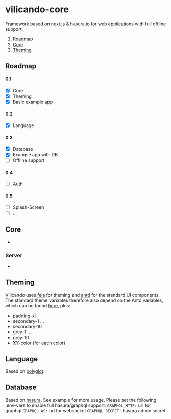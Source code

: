 # vilicando-core

Framework based on next.js & hasura.io for web applications with full offline support.

1. [Roadmap](#roadmap)
2. [Core](#core)
3. [Theming](#theming)

## Roadmap

#### 0.1

- [x] Core
- [x] Theming
- [x] Basic example app

#### 0.2

- [x] Language

#### 0.3

- [x] Database
- [x] Example app with DB
- [ ] Offline support

#### 0.4

- [ ] Auth

#### 0.5

- [ ] Splash-Screen
- [ ] ...

## Core

-

### Server

-

## Theming

Vilicando uses [fela](http://fela.js.org) for theming and [antd](https://ant.design/) for the standard UI components. The standard theme variables therefore also depend on the Antd variables, which can be found [here](https://github.com/ant-design/ant-design/blob/master/components/style/themes/default.less), plus:

- padding-xl
- secondary-1
  ...
- secondary-10
- grey-1
  ...
- grey-10
- XY-color (for each color)

## Language

Based on [polyglot](https://github.com/airbnb/polyglot.js#options-overview).

## Database

Based on [hasura](https://hasura.io).
See example for more usage.
Please set the following .env-vars to enable full hasura/graphql support:
`GRAPHQL_HTTP:` url for graphql
`GRAPHQL_WS:` url for websocket
`GRAPHQL_SECRET:` hasura admin secret

